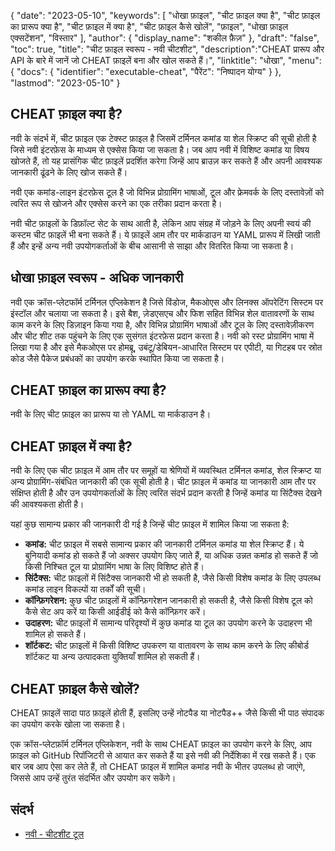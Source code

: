 {
"date": "2023-05-10",
  "keywords": [
"धोखा फ़ाइल",
"चीट फ़ाइल क्या है",
"चीट फ़ाइल का प्रारूप क्या है",
"चीट फ़ाइल में क्या है",
"चीट फ़ाइल कैसे खोलें",
"फ़ाइल",
"धोखा फ़ाइल एक्सटेंशन",
"विस्तार"
],
  "author": {
"display_name": "शकील फ़ैज़"
},
"draft": "false",
"toc": true,
"title": "चीट फ़ाइल स्वरूप - नवी चीटशीट",
  "description":"CHEAT प्रारूप और API के बारे में जानें जो CHEAT फ़ाइलें बना और खोल सकते हैं।",
"linktitle": "धोखा",
  "menu": {
    "docs": {
      "identifier": "executable-cheat",
"पैरेंट": "निष्पादन योग्य"
}
},
"lastmod": "2023-05-10"
}

## CHEAT फ़ाइल क्या है?

नवी के संदर्भ में, चीट फ़ाइल एक टेक्स्ट फ़ाइल है जिसमें टर्मिनल कमांड या शेल स्क्रिप्ट की सूची होती है जिसे नवी इंटरफ़ेस के माध्यम से एक्सेस किया जा सकता है। जब आप नवी में विशिष्ट कमांड या विषय खोजते हैं, तो यह प्रासंगिक चीट फ़ाइलें प्रदर्शित करेगा जिन्हें आप ब्राउज़ कर सकते हैं और अपनी आवश्यक जानकारी ढूंढने के लिए खोज सकते हैं।

नवी एक कमांड-लाइन इंटरफ़ेस टूल है जो विभिन्न प्रोग्रामिंग भाषाओं, टूल और फ्रेमवर्क के लिए दस्तावेज़ों को त्वरित रूप से खोजने और एक्सेस करने का एक तरीका प्रदान करता है।

नवी चीट फ़ाइलों के डिफ़ॉल्ट सेट के साथ आती है, लेकिन आप संग्रह में जोड़ने के लिए अपनी स्वयं की कस्टम चीट फ़ाइलें भी बना सकते हैं। ये फ़ाइलें आम तौर पर मार्कडाउन या YAML प्रारूप में लिखी जाती हैं और इन्हें अन्य नवी उपयोगकर्ताओं के बीच आसानी से साझा और वितरित किया जा सकता है।

## धोखा फ़ाइल स्वरूप - अधिक जानकारी

नवी एक क्रॉस-प्लेटफॉर्म टर्मिनल एप्लिकेशन है जिसे विंडोज, मैकओएस और लिनक्स ऑपरेटिंग सिस्टम पर इंस्टॉल और चलाया जा सकता है। इसे बैश, ज़ेडएसएच और फिश सहित विभिन्न शेल वातावरणों के साथ काम करने के लिए डिज़ाइन किया गया है, और विभिन्न प्रोग्रामिंग भाषाओं और टूल के लिए दस्तावेज़ीकरण और चीट शीट तक पहुंचने के लिए एक सुसंगत इंटरफ़ेस प्रदान करता है। नवी को रस्ट प्रोग्रामिंग भाषा में लिखा गया है और इसे मैकओएस पर होमब्रू, उबंटू/डेबियन-आधारित सिस्टम पर एपीटी, या गिटहब पर स्रोत कोड जैसे पैकेज प्रबंधकों का उपयोग करके स्थापित किया जा सकता है।

## CHEAT फ़ाइल का प्रारूप क्या है?

नवी के लिए चीट फ़ाइल का प्रारूप या तो YAML या मार्कडाउन है।

## CHEAT फ़ाइल में क्या है?

नवी के लिए एक चीट फ़ाइल में आम तौर पर समूहों या श्रेणियों में व्यवस्थित टर्मिनल कमांड, शेल स्क्रिप्ट या अन्य प्रोग्रामिंग-संबंधित जानकारी की एक सूची होती है। चीट फ़ाइल में कमांड या जानकारी आम तौर पर संक्षिप्त होती है और उन उपयोगकर्ताओं के लिए त्वरित संदर्भ प्रदान करती है जिन्हें कमांड या सिंटैक्स देखने की आवश्यकता होती है।

यहां कुछ सामान्य प्रकार की जानकारी दी गई है जिन्हें चीट फ़ाइल में शामिल किया जा सकता है:

- **कमांड:** चीट फ़ाइल में सबसे सामान्य प्रकार की जानकारी टर्मिनल कमांड या शेल स्क्रिप्ट हैं। ये बुनियादी कमांड हो सकते हैं जो अक्सर उपयोग किए जाते हैं, या अधिक उन्नत कमांड हो सकते हैं जो किसी निश्चित टूल या प्रोग्रामिंग भाषा के लिए विशिष्ट होते हैं।
- **सिंटैक्स:** चीट फ़ाइलों में सिंटैक्स जानकारी भी हो सकती है, जैसे किसी विशेष कमांड के लिए उपलब्ध कमांड लाइन विकल्पों या तर्कों की सूची।
- **कॉन्फ़िगरेशन:** कुछ चीट फ़ाइलों में कॉन्फ़िगरेशन जानकारी हो सकती है, जैसे किसी विशेष टूल को कैसे सेट अप करें या किसी आईडीई को कैसे कॉन्फ़िगर करें।
- **उदाहरण:** चीट फ़ाइलों में सामान्य परिदृश्यों में कुछ कमांड या टूल का उपयोग करने के उदाहरण भी शामिल हो सकते हैं।
- **शॉर्टकट:** चीट फ़ाइलों में किसी विशिष्ट उपकरण या वातावरण के साथ काम करने के लिए कीबोर्ड शॉर्टकट या अन्य उत्पादकता युक्तियाँ शामिल हो सकती हैं।

## CHEAT फ़ाइल कैसे खोलें?

CHEAT फ़ाइलें सादा पाठ फ़ाइलें होती हैं, इसलिए उन्हें नोटपैड या नोटपैड++ जैसे किसी भी पाठ संपादक का उपयोग करके खोला जा सकता है।

एक क्रॉस-प्लेटफ़ॉर्म टर्मिनल एप्लिकेशन, नवी के साथ CHEAT फ़ाइल का उपयोग करने के लिए, आप फ़ाइल को GitHub रिपॉजिटरी से आयात कर सकते हैं या इसे नवी की निर्देशिका में रख सकते हैं। एक बार जब आप ऐसा कर लेते हैं, तो CHEAT फ़ाइल में शामिल कमांड नवी के भीतर उपलब्ध हो जाएंगे, जिससे आप उन्हें तुरंत संदर्भित और उपयोग कर सकेंगे।

## संदर्भ
* [नवी - चीटशीट टूल](https://ostechnix.com/navi-an-interactive-commandline-cheatSheet-tool/)

